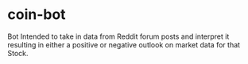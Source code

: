# coin-bot
Bot Intended to take in data from Reddit forum posts and interpret it resulting in either a positive or negative outlook on market data for that Stock.
